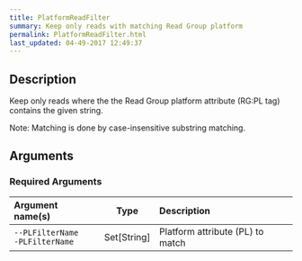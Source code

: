 ```yaml
---
title: PlatformReadFilter
summary: Keep only reads with matching Read Group platform
permalink: PlatformReadFilter.html
last_updated: 04-49-2017 12:49:37
---
```


## Description

Keep only reads where the the Read Group platform attribute (RG:PL tag) contains the given string.

 <p>Note: Matching is done by case-insensitive substring matching.

## Arguments

### Required Arguments

| Argument name(s) | Type | Description |
| :--------------- | :--: | :------ |
| `--PLFilterName`<br/>`-PLFilterName` | Set[String] | Platform attribute (PL) to match |


